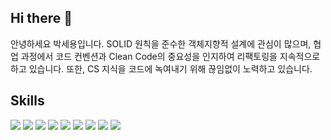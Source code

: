 ## Hi there 👋
안녕하세요 박세용입니다.
SOLID 원칙을 준수한 객체지향적 설계에 관심이 많으며, 협업 과정에서 코드 컨벤션과 Clean Code의 중요성을 인지하여 리팩토링을 지속적으로 하고 있습니다. 또한,  CS 지식을 코드에 녹여내기 위해 끊임없이 노력하고 있습니다.

## Skills
<div>
  <img src="https://img.shields.io/badge/Docker-2496ED?style=flat-square&logo=Docker&logoColor=white"/>
  <img src="https://img.shields.io/badge/Android Studio-3DDC84?style=flat-square&logo=Android Studio&logoColor=white"/>
  <img src="https://img.shields.io/badge/Amazon AWS-232F3E?style=flat-square&logo=amazonaws&logoColor=white"/>
  <img src="https://img.shields.io/badge/Git-F05032?style=flat-square&logo=git&logoColor=white"/>
  <img src="https://img.shields.io/badge/java-007396?style=flat-square&logo=java&logoColor=white"/>
  <img src="https://img.shields.io/badge/MariaDB-003545?style=flat-square&logo=mariaDB&logoColor=white"/>
  <img src="https://img.shields.io/badge/MySQL-4479A1?style=flat-square&logo=MySQL&logoColor=white"/>
  <img src="https://img.shields.io/badge/Postman-FF6C37?style=flat-square&logo=Postman&logoColor=white"/>
  <img src="https://img.shields.io/badge/Spring-6DB33F?style=flat-square&logo=Spring&logoColor=white"/>
</div>

